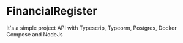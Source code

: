 # FinancialRegister
It's a simple project API with Typescrip, Typeorm, Postgres, Docker Compose and NodeJs

